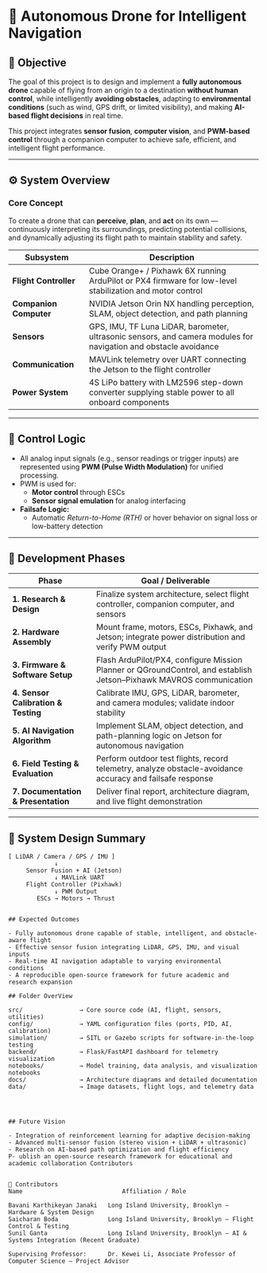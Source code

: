 # 🚀 Autonomous Drone for Intelligent Navigation

## 🎯 Objective
The goal of this project is to design and implement a **fully autonomous drone** capable of flying from an origin to a destination **without human control**, while intelligently **avoiding obstacles**, adapting to **environmental conditions** (such as wind, GPS drift, or limited visibility), and making **AI-based flight decisions** in real time.

This project integrates **sensor fusion**, **computer vision**, and **PWM-based control** through a companion computer to achieve safe, efficient, and intelligent flight performance.

---

## ⚙️ System Overview

### Core Concept  
To create a drone that can **perceive**, **plan**, and **act** on its own — continuously interpreting its surroundings, predicting potential collisions, and dynamically adjusting its flight path to maintain stability and safety.

| **Subsystem** | **Description** |
|----------------|-----------------|
| **Flight Controller** | Cube Orange+ / Pixhawk 6X running ArduPilot or PX4 firmware for low-level stabilization and motor control |
| **Companion Computer** | NVIDIA Jetson Orin NX handling perception, SLAM, object detection, and path planning |
| **Sensors** | GPS, IMU, TF Luna LiDAR, barometer, ultrasonic sensors, and camera modules for navigation and obstacle avoidance |
| **Communication** | MAVLink telemetry over UART connecting the Jetson to the flight controller |
| **Power System** | 4S LiPo battery with LM2596 step-down converter supplying stable power to all onboard components |

---

## 🧠 Control Logic

- All analog input signals (e.g., sensor readings or trigger inputs) are represented using **PWM (Pulse Width Modulation)** for unified processing.  
- PWM is used for:  
  - **Motor control** through ESCs  
  - **Sensor signal emulation** for analog interfacing  
- **Failsafe Logic:**  
  - Automatic *Return-to-Home (RTH)* or hover behavior on signal loss or low-battery detection  

---

## 🧩 Development Phases

| **Phase** | **Goal / Deliverable** |
|------------|------------------------|
| **1. Research & Design** | Finalize system architecture, select flight controller, companion computer, and sensors |
| **2. Hardware Assembly** | Mount frame, motors, ESCs, Pixhawk, and Jetson; integrate power distribution and verify PWM output |
| **3. Firmware & Software Setup** | Flash ArduPilot/PX4, configure Mission Planner or QGroundControl, and establish Jetson–Pixhawk MAVROS communication |
| **4. Sensor Calibration & Testing** | Calibrate IMU, GPS, LiDAR, barometer, and camera modules; validate indoor stability |
| **5. AI Navigation Algorithm** | Implement SLAM, object detection, and path-planning logic on Jetson for autonomous navigation |
| **6. Field Testing & Evaluation** | Perform outdoor test flights, record telemetry, analyze obstacle-avoidance accuracy and failsafe response |
| **7. Documentation & Presentation** | Deliver final report, architecture diagram, and live flight demonstration |

---

## 🧭 System Design Summary

```text
[ LiDAR / Camera / GPS / IMU ]
             ↓
     Sensor Fusion + AI (Jetson)
             ↓ MAVLink UART
     Flight Controller (Pixhawk)
             ↓ PWM Output
        ESCs → Motors → Thrust


## Expected Outcomes

- Fully autonomous drone capable of stable, intelligent, and obstacle-aware flight
- Effective sensor fusion integrating LiDAR, GPS, IMU, and visual inputs
- Real-time AI navigation adaptable to varying environmental conditions
- A reproducible open-source framework for future academic and research expansion

## Folder OverView

src/                → Core source code (AI, flight, sensors, utilities)
config/             → YAML configuration files (ports, PID, AI, calibration)
simulation/         → SITL or Gazebo scripts for software-in-the-loop testing
backend/            → Flask/FastAPI dashboard for telemetry visualization
notebooks/          → Model training, data analysis, and visualization notebooks
docs/               → Architecture diagrams and detailed documentation
data/               → Image datasets, flight logs, and telemetry data




## Future Vision

- Integration of reinforcement learning for adaptive decision-making
- Advanced multi-sensor fusion (stereo vision + LiDAR + ultrasonic)
- Research on AI-based path optimization and flight efficiency
P- ublish an open-source research framework for educational and academic collaboration Contributors


👥 Contributors
Name	                        Affiliation / Role

Bavani Karthikeyan Janaki   Long Island University, Brooklyn — Hardware & System Design
Saicharan Boda	            Long Island University, Brooklyn — Flight Control & Testing
Sunil Ganta	                Long Island University, Brooklyn — AI & Systems Integration (Recent Graduate)

Supervising Professor:      Dr. Kewei Li, Associate Professor of Computer Science — Project Advisor